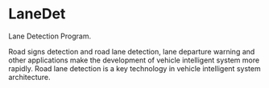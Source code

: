 # LaneDet
Lane Detection Program.

Road signs detection and road lane detection, lane departure warning and other applications make the development of vehicle intelligent system more rapidly. Road lane detection is a key technology in vehicle intelligent system architecture.
